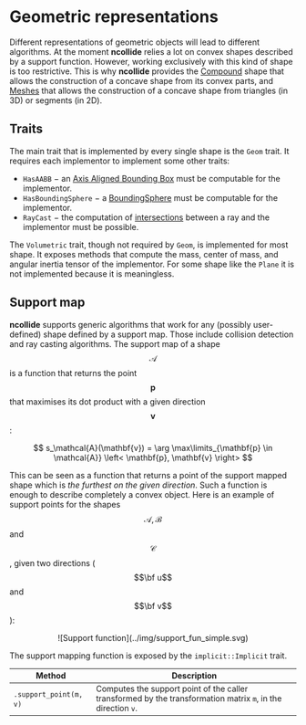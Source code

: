 # Geometric representations
Different representations of geometric objects will lead to different
algorithms. At the moment **ncollide** relies a lot on convex shapes
described by a support function.  However, working exclusively with this kind
of shape is too restrictive. This is why **ncollide** provides the
[Compound](../geometric_representations/composite_shapes.html#compound) shape
that allows the construction of a concave shape from its convex parts, and
[Meshes](../geometric_representations/simple_shapes.html#mesh) that allows
the construction of a concave shape from triangles (in 3D) or segments (in 2D).

## Traits
The main trait that is implemented by every single shape is the `Geom`
trait. It requires each implementor to implement some other traits:
* `HasAABB` − an [Axis Aligned Bounding Box](../bounding_volumes/aabb.html) must
  be computable for the implementor.
* `HasBoundingSphere` − a
  [BoundingSphere](../bounding_volumes/bounding_sphere.html) must be computable
  for the implementor.
* `RayCast` − the computation of [intersections](../ray_casting/index.html)
  between a ray and the implementor must be possible.


The `Volumetric` trait, though not required by `Geom`, is implemented for most
shape. It exposes methods that compute the mass, center of mass, and angular
inertia tensor of the implementor. For some shape like the `Plane` it is not
implemented because it is meaningless.


## Support map
**ncollide** supports generic algorithms that work for any (possibly
user-defined) shape defined by a support map. Those include collision detection
and ray casting algorithms.  The support map of a shape $$\mathcal{A}$$ is a
function that returns the point $$\mathbf{p}$$ that maximises its dot product
with a given direction $$\mathbf{v}$$:

$$
s_\mathcal{A}(\mathbf{v}) = \arg \max\limits_{\mathbf{p} \in \mathcal{A}} \left< \mathbf{p}, \mathbf{v} \right>
$$

This can be seen as a function that returns a point of the support mapped shape
which is _the furthest on the given direction_. Such a function is enough to
describe completely a convex object.  Here is an example of support points for
the shapes $$\mathcal{A}, \mathcal{B}$$ and $$\mathcal{C}$$, given two directions
($$\bf u$$ and $$\bf v$$):

<center>
![Support function](../img/support_fun_simple.svg)
</center>

The support mapping function is exposed by the `implicit::Implicit` trait.

| Method                            | Description |
|--                                 | --          |
| `.support_point(m, v)`            | Computes the support point of the caller transformed by the transformation matrix `m`, in the direction `v`. |
